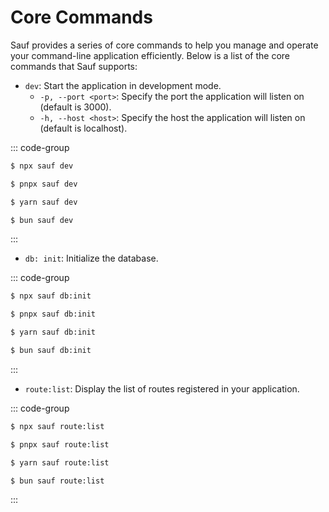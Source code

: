 # Core Commands

Sauf provides a series of core commands to help you manage and operate your command-line application efficiently. Below is a list of the core commands that Sauf supports:

- `dev`: Start the application in development mode.
  - `-p, --port <port>`: Specify the port the application will listen on (default is 3000).
  - `-h, --host <host>`: Specify the host the application will listen on (default is localhost).

::: code-group

```sh [npm]
$ npx sauf dev
```

```sh [pnpm]
$ pnpx sauf dev
```

```sh [yarn]
$ yarn sauf dev
```

```sh [bun]
$ bun sauf dev
```

:::

- `db: init`: Initialize the database.

::: code-group

```sh [npm]
$ npx sauf db:init
```

```sh [pnpm]
$ pnpx sauf db:init
```

```sh [yarn]
$ yarn sauf db:init
```

```sh [bun]
$ bun sauf db:init
```

:::

- `route:list`: Display the list of routes registered in your application.

::: code-group

```sh [npm]
$ npx sauf route:list
```

```sh [pnpm]
$ pnpx sauf route:list
```

```sh [yarn]
$ yarn sauf route:list
```

```sh [bun]
$ bun sauf route:list
```

:::
